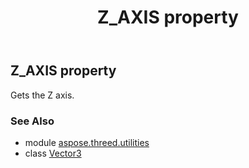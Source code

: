 ﻿---
title: Z_AXIS property
second_title: Aspose.3D for Python via .NET API References
description: 
type: docs
weight: 150
url: /python-net/aspose.threed.utilities/vector3/z_axis/
is_root: false
---

## Z_AXIS property


Gets the Z axis.

### See Also
* module [aspose.threed.utilities](../../)
* class [Vector3](/3d/python-net/aspose.threed.utilities/vector3)
